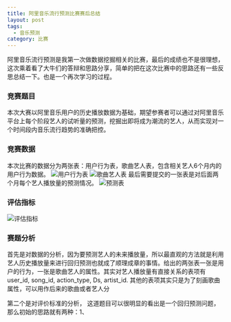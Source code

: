 ```yaml
---
title: 阿里音乐流行预测比赛赛后总结
layout: post
tags:
  - 音乐预测
category: 比赛
---
```

阿里音乐流行预测是我第一次做数据挖掘相关的比赛，最后的成绩也不是很理想，这次乘着看了大牛们的答辩和思路分享，简单的把在这次比赛中的思路还有一些反思总结一下。也是一个再次学习的过程。
### 竞赛题目
本次大赛以阿里音乐用户的历史播放数据为基础，期望参赛者可以通过对阿里音乐平台上每个阶段艺人的试听量的预测，挖掘出即将成为潮流的艺人，从而实现对一个时间段内音乐流行趋势的准确把控。
### 竞赛数据
本次比赛的数据分为两张表：用户行为表，歌曲艺人表，包含相关艺人6个月内的用户行为数据。
![用户行为表](pic/1.jpg)
![歌曲艺人表](http://om2p3ffxr.bkt.clouddn.com/2.png)
最后需要提交的一张表是对后面两个月每个艺人播放量的预测情况。
![预测表](http://om2p3ffxr.bkt.clouddn.com/3.png)
### 评估指标
![评估指标](http://om2p3ffxr.bkt.clouddn.com/4.png)
### 赛题分析
首先是对数据的分析，因为要预测艺人的未来播放量，所以最直观的方法就是利用艺人历史播放量来进行回归预测也就成了顺理成章的事情。给出的两张表一张是用户的行为，一张是歌曲艺人的属性。其实对艺人播放量有直接关系的表项有user_id, song_id, action_type, Ds, artist_id. 其他的表项其实只是为了刻画歌曲属性，可以用作后来的歌曲或者艺人分

第二个是对评价标准的分析，
这道题目可以很明显的看出是一个回归预测问题，那么初始的思路就有两种：1、